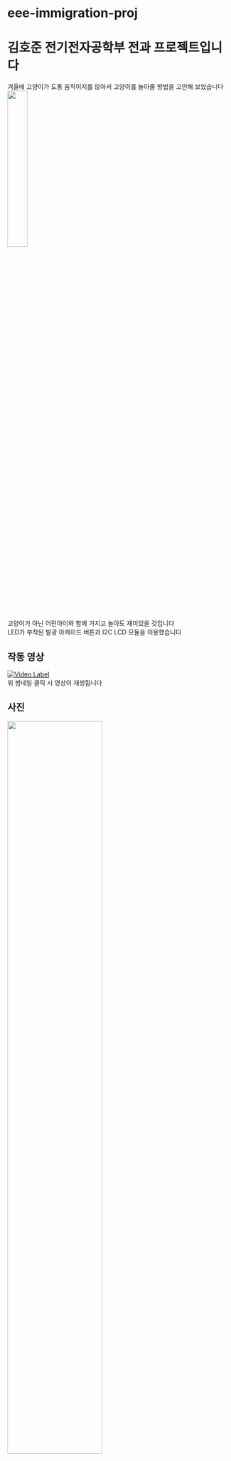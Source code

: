 # eee-immigration-proj
# 김호준 전기전자공학부 전과 프로젝트입니다 </br>
겨울에 고양이가 도통 움직이지를 않아서 고양이를 놀아줄 방법을 고안해 보았습니다 <br/>
<img width="30%" src="https://github.com/Kevin-H-Kim/eee-immigration-proj/assets/126481852/b53d7ca7-b7ef-4aeb-a90d-938000583a1e"/> <br/>
<br/>
고양이가 아닌 어린아이와 함께 가지고 놀아도 재미있을 것입니다 <br/>
LED가 부착된 발광 아케이드 버튼과 I2C LCD 모듈을 이용했습니다 <br/>

## 작동 영상 <br/>
[![Video Label](http://img.youtube.com/vi/KFbardUWA8k/0.jpg)](https://youtu.be/KFbardUWA8k) <br/>
위 썸네일 클릭 시 영상이 재생됩니다


## 사진 <br/>
<img width="65%" src="https://github.com/Kevin-H-Kim/eee-immigration-proj/assets/126481852/60793ab0-76ef-4496-9cf0-6761d84102d7"/>
<br/>
상단  <br/> <img width="45%" src="https://github.com/Kevin-H-Kim/eee-immigration-proj/assets/126481852/8777af1c-38ea-4b4b-94c7-9117fec2bbb4"/>  <br/>
측면 <br/> <img width="45%" src="https://github.com/Kevin-H-Kim/eee-immigration-proj/assets/126481852/7a8a74b0-4fb9-454a-9748-49874ac4b111"/> <br/>
후면 <br/> <img width="45%" src="https://github.com/Kevin-H-Kim/eee-immigration-proj/assets/126481852/28144f34-5f30-44c4-a401-16903b2fa60a4"/> <br/>
<br/>

## 조립 방법 <br/>
1. 위에 업로드 된 3D 모델링 파일을 전부 다운로드합니다
2. 3D 프린터를 이용해 해당 모델을 출력합니다 <br/> 필자는 Anycubic I3 Mega 기준 노즐 온도 200°C, 베드 온도 60°C <br/> 내부 밀도 20%, 레이어 높이 0.2mm로 출력하였습니다 <br/> 서포트는 box-back, box-front 만 사용하시면 되고, 모양은 관계 없습니다
3. 아두이노에 스케치 파일을 복사 혹은 임포트 해주시고, 회로도에 따라 조립합니다 <br/> (cover 부분은 깨지기 쉬우니 절연테이프로 감는 것을 추천합니다) <br/> 3D 프린팅 시의 단차를 고려하여 모델링하였으나 맞지 않을 경우, 사포질해주세요 <br/> 전원은 무엇을 쓰든 관계 없으나 on/off 가 가능한 모델을 추천합니다 <br/> 전원 선은 box-front 의 좌측으로 뽑아주시면 됩니다
<br/> **단, 아케이드버튼의 경우에는 회로를 연결하기 전에 먼저 box-front-cover 에 장착해야 합니다**
4. 모든 구성 요소를 결합하고 전원을 인가합니다

## 사용 방법 <br/>
1. 전원을 인가합니다
2. 랜덤으로 3개 중 한 개의 LED가 반짝일것입니다. 이를 누릅니다
3. Count가 올라가고 LED가 바뀌면 그곳을 누릅니다
4. 이를 반복합니다
## 회로도 <br/>
회로도 상에는 버튼과 LED가 따로 구성되었지만 실제로는 붙어 있습니다
<br/> 버튼에 따라 gnd 라인을 연결해 주어야 할 수도 있습니다
<br/>
<img width="80%" src="https://github.com/Kevin-H-Kim/eee-immigration-proj/assets/126481852/4d0367ba-3966-4bd7-90b5-738939067f36"/>
<br/>
## 사용 부품 및 주의 사항 <br/>
24mm 직경 발광(LED) 아케이드 버튼 3개 (삼덕사의 제품을 추천합니다. 다른 제품의 경우에는 높이가 높아 하단부를 절단해야 할 수 있습니다) <br/>
I2C 16*2 LCD 모듈<br/>
아두이노 나노 혹은 마이크로 (우노의 경우 너무 커서 호환 불가)<br/>
전선<br/>
인두기와 납<br/>
전원 인가 장치<br/>

